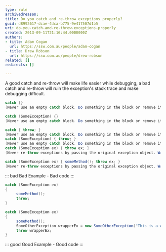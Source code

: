 ```yaml
---
type: rule
archivedreason: 
title: Do you catch and re-throw exceptions properly?
guid: d8992617-dcae-4dca-b775-9e417507d1b5
uri: do-you-catch-and-re-throw-exceptions-properly
created: 2013-09-11T21:16:44.0000000Z
authors:
- title: Adam Cogan
  url: https://ssw.com.au/people/adam-cogan
- title: Drew Robson
  url: https://ssw.com.au/people/drew-robson
related: []
redirects: []

---
```


A good catch and re-throw will make life easier while debugging, a bad catch and re-throw will ruin the exception's stack trace and make debugging difficult.

<!--endintro-->

```java
catch {} 
(Never use an empty catch block. Do something in the block or remove it.)

catch (SomeException) {} 
(Never use an empty catch block. Do something in the block or remove it.)

catch { throw; } 
(Never use an empty catch block. Do something in the block or remove it.)
catch (SomeException) { throw; } 
(Never use an empty catch block. Do something in the block or remove it.)
catch (SomeException ex) { throw ex; } 
(Never re-throw exceptions by passing the original exception object. Wrap the exception or use throw; instead.)

catch (SomeException ex) { someMethod(); throw ex; } 
(Never re-throw exceptions by passing the original exception object. Wrap the exception or use throw; instead.)
```
::: bad
Bad Example - Bad code
:::

```java
catch (SomeException ex) 
{ 
     someMethod(); 
     throw; 
}

catch (SomeException ex) 
{ 
     someMethod(); 
     SomeOtherException wrapperEx = new SomeOtherException("This is a wrapper exception", ex);
     throw wrapperEx; 
}
```
::: good
Good Example - Good code
:::

